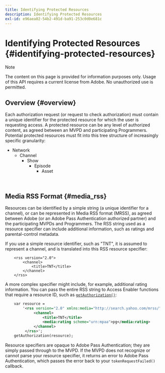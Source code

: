 ```yaml
---
title: Identifying Protected Resources
description: Identifying Protected Resources
exl-id: e96aea02-54b2-491d-ba91-253c0d0e681c
---
```

# Identifying Protected Resources {#identifying-protected-resources}

>[!NOTE]
>
>The content on this page is provided for information purposes only. Usage of this API requires a current license from Adobe. No unauthorized use is permitted.

## Overview {#overview}

Each authorization request (or request to check authorization) must contain a unique identifier for the protected resource for which the user is requesting access. A protected resource can be any level of authorized content, as agreed between an MVPD and participating Programmers. Potential protected resources must fit into this tree structure of increasingly specific granularity:

- Network
    - Channel
        - Show
            - Episode
                - Asset  
                     
</br>

## Media RSS Format {#media_rss}

Resources can be identified by a simple string (a unique identifier for a channel), or can be represented in Media RSS format (MRSS), as agreed between Adobe (or an Adobe Pass Authentication authorized partner) and the participating MVPDs and Programmers. The RSS string used as a resource specifier can include additional information, such as ratings and parental-control metadata.  
 

If you use a simple resource identifier, such as "TNT", it is assumed to represent a channel, and is translated into this RSS resource specifier:

```RSS
    <rss version="2.0"> 
        <channel>
            <title>TNT</title>
        </channel>
    </rss>
```
 

A more complex specifier might include, for example, additional rating information. You can pass the entire RSS string to Access Enabler functions that require a resource ID, such as [`getAuthorization()`](/help/authentication/integration-guide-programmers/legacy/rest-api-v1/rest-api-reference.md):

```rss
    var resource = 
        '<rss version="2.0" xmlns:media="http://search.yahoo.com/mrss/"> 
             <channel>
                 <title>TNT</title>
                 <media:rating scheme="urn:mpaa">pg</media:rating>
             </channel>
         </rss>'; 
    getAuthorization(resource);
```

Resource specifiers are opaque to Adobe Pass Authentication; they are simply passed through to the MVPD. If the MVPD does not recognize or cannot parse your resource specifier, it returns an error to Adobe Pass Authentication, which passes the error back to your `tokenRequestFailed()` callback.

<!--
## Related Information {#related}

-  User Metadata
-  Preflight Authorization
-->
